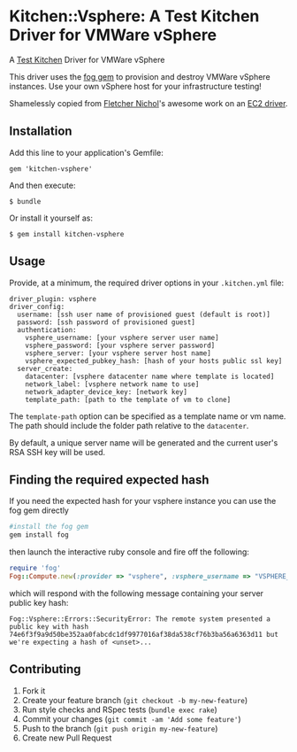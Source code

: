 # <a name="title"></a> Kitchen::Vsphere: A Test Kitchen Driver for VMWare vSphere

A [Test Kitchen](https://kitchen.ci/) Driver for VMWare vSphere

This driver uses the [fog gem](https://rubygems.org/gems/fog) to provision and destroy VMWare vSphere instances. Use your own vSphere host for your infrastructure testing!

Shamelessly copied from [Fletcher Nichol](https://github.com/fnichol)'s
awesome work on an [EC2 driver](https://github.com/opscode/kitchen-ec2).

## Installation

Add this line to your application's Gemfile:

    gem 'kitchen-vsphere'

And then execute:

    $ bundle

Or install it yourself as:

    $ gem install kitchen-vsphere

## Usage

Provide, at a minimum, the required driver options in your `.kitchen.yml` file:

    driver_plugin: vsphere
    driver_config:
      username: [ssh user name of provisioned guest (default is root)]
      password: [ssh password of provisioned guest]
      authentication:
        vsphere_username: [your vsphere server user name]
        vsphere_password: [your vsphere server password]
        vsphere_server: [your vsphere server host name]
        vsphere_expected_pubkey_hash: [hash of your hosts public ssl key]
      server_create:
        datacenter: [vsphere datacenter name where template is located]
        network_label: [vsphere network name to use]
        network_adapter_device_key: [network key]
        template_path: [path to the template of vm to clone]

The `template-path` option can be specified as a template name or vm name. The path should include the folder path relative to the `datacenter`.

By default, a unique server name will be generated and the current user's RSA SSH key will be used.

## Finding the required expected hash
If you need the expected hash for your vsphere instance you can use the fog gem directly
```bash
#install the fog gem
gem install fog
```
then launch the interactive ruby console and fire off the following:
```ruby
require 'fog'
Fog::Compute.new(:provider => "vsphere", :vsphere_username => "VSPHERE_USERNAME", :vsphere_password=> "PASSWORD", :vsphere_server => "HOSTNAME")
```

which will respond with the following message containing your server public key hash:
```
Fog::Vsphere::Errors::SecurityError: The remote system presented a public key with hash 74e6f3f9a9d50be352aa0fabcdc1df9977016af38da538cf76b3ba56a6363d11 but we're expecting a hash of <unset>...
```
## Contributing

1. Fork it
2. Create your feature branch (`git checkout -b my-new-feature`)
3. Run style checks and RSpec tests (`bundle exec rake`)
4. Commit your changes (`git commit -am 'Add some feature'`)
5. Push to the branch (`git push origin my-new-feature`)
6. Create new Pull Request
